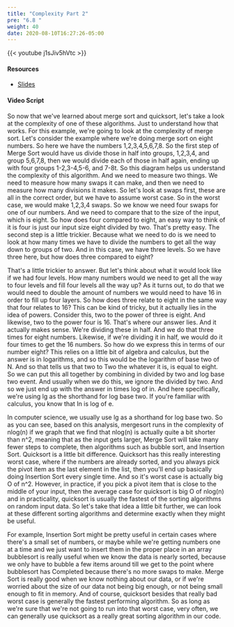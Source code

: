 ```yaml
---
title: "Complexity Part 2"
pre: "6.8 "
weight: 40
date: 2020-08-10T16:27:26-05:00
---
```


{{< youtube j1sJiv5hVtc >}}

#### Resources

* [Slides](../slides/6-Algorithms.pdf)

#### Video Script

So now that we've learned about merge sort and quicksort, let's take a look at the complexity of one of these algorithms. Just to understand how that works. For this example, we're going to look at the complexity of merge sort. Let's consider the example where we're doing merge sort on eight numbers. So here we have the numbers 1,2,3,4,5,6,7,8. So the first step of Merge Sort would have us divide those in half into groups, 1,2,3,4, and group 5,6,7,8, then we would divide each of those in half again, ending up with four groups 1-2,3-4,5-6, and 7-8t. So this diagram helps us understand the complexity of this algorithm. And we need to measure two things. We need to measure how many swaps it can make, and then we need to measure how many divisions it makes. So let's look at swaps first, these are all in the correct order, but we have to assume worst case. So in the worst case, we would make 1,2,3,4 swaps. So we know we need four swaps for one of our numbers. And we need to compare that to the size of the input, which is eight. So how does four compared to eight, an easy way to think of it is four is just our input size eight divided by two. That's pretty easy. The second step is a little trickier. Because what we need to do is we need to look at how many times we have to divide the numbers to get all the way down to groups of two. And in this case, we have three levels. So we have three here, but how does three compared to eight? 

That's a little trickier to answer. But let's think about what it would look like if we had four levels. How many numbers would we need to get all the way to four levels and fill four levels all the way up? As it turns out, to do that we would need to double the amount of numbers we would need to have 16 in order to fill up four layers. So how does three relate to eight in the same way that four relates to 16? This can be kind of tricky, but it actually lies in the idea of powers. Consider this, two to the power of three is eight. And likewise, two to the power four is 16. That's where our answer lies. And it actually makes sense. We're dividing these in half. And we do that three times for eight numbers. Likewise, if we're dividing it in half, we would do it four times to get the 16 numbers. So how do we express this in terms of our number eight? This relies on a little bit of algebra and calculus, but the answer is in logarithms, and so this would be the logarithm of base two of N. And so that tells us that two to Two the whatever it is, is equal to eight. So we can put this all together by combining in divided by two and log base two event. And usually when we do this, we ignore the divided by two. And so we just end up with the answer in times log of in. And here specifically, we're using lg as the shorthand for log base two. If you're familiar with calculus, you know that In is log of e. 

In computer science, we usually use lg as a shorthand for log base two. So as you can see, based on this analysis, mergesort runs in the complexity of nlog(n) if we graph that we find that nlog(n) is actually quite a bit shorter than n^2, meaning that as the input gets larger, Merge Sort will take many fewer steps to complete, then algorithms such as bubble sort, and Insertion Sort. Quicksort is a little bit difference. Quicksort has this really interesting worst case, where if the numbers are already sorted, and you always pick the pivot item as the last element in the list, then you'll end up basically doing Insertion Sort every single time. And so it's worst case is actually big O of n^2. However, in practice, if you pick a pivot item that is close to the middle of your input, then the average case for quicksort is big O of nlog(n) and in practicality, quicksort is usually the fastest of the sorting algorithms on random input data. So let's take that idea a little bit further, we can look at these different sorting algorithms and determine exactly when they might be useful. 

For example, Insertion Sort might be pretty useful in certain cases where there's a small set of numbers, or maybe while we're getting numbers one at a time and we just want to insert them in the proper place in an array bubblesort is really useful when we know the data is nearly sorted, because we only have to bubble a few items around till we get to the point where bubblesort has Completed because there's no more swaps to make. Merge Sort is really good when we know nothing about our data, or if we're worried about the size of our data not being big enough, or not being small enough to fit in memory. And of course, quicksort besides that really bad worst case is generally the fastest performing algorithm. So as long as we're sure that we're not going to run into that worst case, very often, we can generally use quicksort as a really great sorting algorithm in our code.